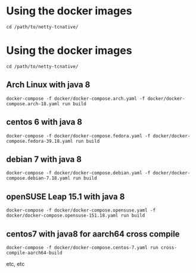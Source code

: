 # Using the docker images

```
cd /path/to/netty-tcnative/
```
# Using the docker images

```
cd /path/to/netty-tcnative/
```

## Arch Linux with java 8

```
docker-compose -f docker/docker-compose.arch.yaml -f docker/docker-compose.arch-18.yaml run build
```

## centos 6 with java 8

```
docker-compose -f docker/docker-compose.fedora.yaml -f docker/docker-compose.fedora-39.18.yaml run build
```

## debian 7 with java 8

```
docker-compose -f docker/docker-compose.debian.yaml -f docker/docker-compose.debian-7.18.yaml run build
```

## openSUSE Leap 15.1 with java 8

```
docker-compose -f docker/docker-compose.opensuse.yaml -f docker/docker-compose.opensuse-151.18.yaml run build
```

## centos7 with java8 for aarch64 cross compile

```
docker-compose -f docker/docker-compose.centos-7.yaml run cross-compile-aarch64-build
```

etc, etc

